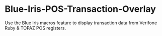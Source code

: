 # Blue-Iris-POS-Transaction-Overlay
Use the Blue Iris macros feature to display transaction data from Verifone Ruby &amp; TOPAZ POS registers.
